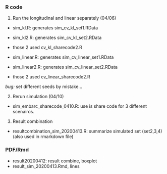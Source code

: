 


### R code 

1. Run the longitudinal and linear separately (04/06)
* sim_kl.R: generates sim_cv_kl_set1.RData
* sim_kl2.R: generates sim_cv_kl_set2.RData
* those 2 used cv_kl_sharecode2.R

* sim_linear.R: generates sim_cv_linear_set1.RData
* sim_linear2.R: generates sim_cv_linear_set2.RData
* those 2 used cv_linear_sharecode2.R

*bug:* set different seeds by mistake... 

2. Rerun simulation  (04/10)
* sim_embarc_sharecode_0410.R: use is share code for 3 different scenairos. 

3. Result combination
* resultcombination_sim_20200413.R: summarize simulated set (set2,3,4) (also used in rmarkdown file) 


### PDF/Rmd

* result20200412: result combine, boxplot
* result_sim_20200413.Rmd, lines 
